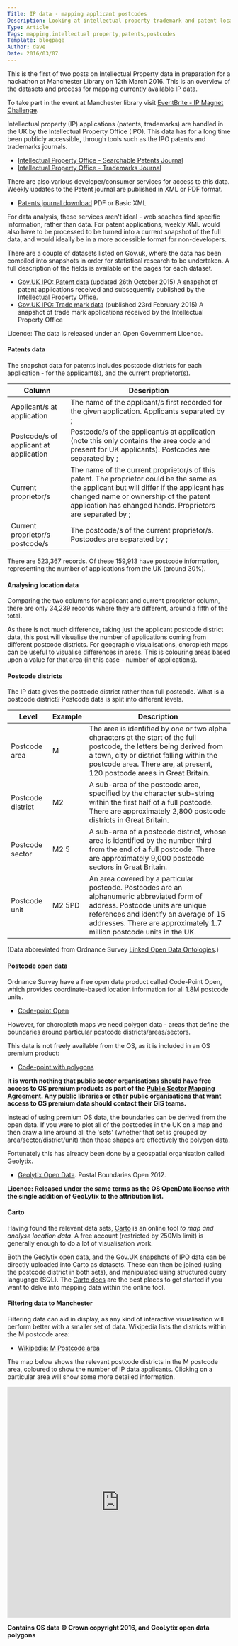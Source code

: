 ```yaml
---
Title: IP data - mapping applicant postcodes
Description: Looking at intellectual property trademark and patent location data to produce interactive maps.
Type: Article
Tags: mapping,intellectual property,patents,postcodes
Template: blogpage
Author: dave
Date: 2016/03/07
---
```


This is the first of two posts on Intellectual Property data in preparation for a hackathon at Manchester Library on 12th March 2016. This is an overview of the datasets and process for mapping currently available IP data.

To take part in the event at Manchester library visit [EventBrite - IP Magnet Challenge](https://www.eventbrite.co.uk/e/the-ip-magnet-challenge-intellectual-property-data-hackathon-tickets-21674235221).

Intellectual property (IP) applications (patents, trademarks) are handled in the UK by the Intellectual Property Office (IPO).  This data has for a long time been publicly accessible, through tools such as the IPO patents and trademarks journals.

- [Intellectual Property Office - Searchable Patents Journal](https://www.ipo.gov.uk/p-pj)
- [Intellectual Property Office - Trademarks Journal](https://www.ipo.gov.uk/t-tmj/)

There are also various developer/consumer services for access to this data.  Weekly updates to the Patent journal are published in XML or PDF format.

- [Patents journal download](https://www.ipo.gov.uk/types/patent/p-os/p-journal/p-pj-download.htm) PDF or Basic XML

For data analysis, these services aren't ideal - web seaches find specific information, rather than data. For patent applications, weekly XML would also have to be processed to be turned into a current snapshot of the full data, and would ideally be in a more accessible format for non-developers.

There are a couple of datasets listed on Gov.uk, where the data has been compiled into snapshots in order for statistical research to be undertaken.  A full description of the fields is available on the pages for each dataset.

- [Gov.UK IPO: Patent data](https://www.gov.uk/government/publications/ipo-patent-data) (updated 26th October 2015) A snapshot of patent applications received and subsequently published by the Intellectual Property Office.
- [Gov.UK IPO: Trade mark data](https://www.gov.uk/government/publications/ipo-trade-mark-data-release) (published 23rd February 2015) A snapshot of trade mark applications received by the Intellectual Property Office

Licence: The data is released under an Open Government Licence.

#### Patents data

The snapshot data for patents includes postcode districts for each application - for the applicant(s), and the current proprietor(s).

| Column | Description |
| ------ | ----------- |
| Applicant/s at application | The name of the applicant/s first recorded for the given application. Applicants separated by ; |
| Postcode/s of applicant at application | Postcode/s of the applicant/s at application (note this only contains the area code and present for UK applicants). Postcodes are separated by ; |
| Current proprietor/s | The name of the current proprietor/s of this patent. The proprietor could be the same as the applicant but will differ if the applicant has changed name or ownership of the patent application has changed hands. Proprietors are separated by ; |
| Current proprietor/s postcode/s | The postcode/s of the current proprietor/s. Postcodes are separated by ; |

There are 523,367 records.  Of these 159,913 have postcode information, representing the number of applications from the UK (around 30%).

#### Analysing location data

Comparing the two columns for applicant and current proprietor column, there are only 34,239 records where they are different, around a fifth of the total.

As there is not much difference, taking just the applicant postcode district data, this post will visualise the number of applications coming from different postcode districts.  For geographic visualisations, choropleth maps can be useful to visualise differences in areas. This is colouring areas based upon a value for that area (in this case - number of applications).

#### Postcode districts

The IP data gives the postcode district rather than full postcode.  What is a postcode district?  Postcode data is split into different levels.

| Level | Example | Description |
| ----- | ------- | ----------- |
| Postcode area | M | The area is identified by one or two alpha characters at the start of the full postcode, the letters being derived from a town, city or district falling within the postcode area.  There are, at present, 120 postcode areas in Great Britain. |
| Postcode district | M2 | A sub-area of the postcode area, specified by the character sub-string within the first half of a full postcode.  There are approximately 2,800 postcode districts in Great Britain. |
| Postcode sector | M2 5 | A sub-area of a postcode district, whose area is identified by the number third from the end of a full postcode. There are approximately 9,000 postcode sectors in Great Britain. |
|Postcode unit | M2 5PD | An area covered by a particular postcode. Postcodes are an alphanumeric abbreviated form of address. Postcode units are unique references and identify an average of 15 addresses.  There are approximately 1.7 million postcode units in the UK. |

(Data abbreviated from Ordnance Survey [Linked Open Data Ontologies](http://data.ordnancesurvey.co.uk/ontology/postcode/PostcodeDistrict).)

#### Postcode open data

Ordnance Survey have a free open data product called Code-Point Open, which provides coordinate-based location information for all 1.8M postcode units.

- [Code-point Open](https://www.ordnancesurvey.co.uk/business-and-government/products/code-point-open.html)

However, for choropleth maps we need polygon data - areas that define the boundaries around particular postcode districts/areas/sectors.

This data is not freely available from the OS, as it is included in an OS premium product:

- [Code-point with polygons](https://www.ordnancesurvey.co.uk/business-and-government/products/code-point-with-polygons.html)

**It is worth nothing that public sector organisations should have free access to OS premium products as part of the [Public Sector Mapping Agreement](https://www.ordnancesurvey.co.uk/business-and-government/public-sector/mapping-agreements/public-sector-mapping-agreement.html).  Any public libraries or other public organisations that want access to OS premium data should contact their GIS teams.**

Instead of using premium OS data, the boundaries can be derived from the open data.  If you were to plot all of the postcodes in the UK on a map and then draw a line around all the 'sets' (whether that set is grouped by area/sector/district/unit) then those shapes are effectively the polygon data.

Fortunately this has already been done by a geospatial organisation called Geolytix.

- [Geolytix Open Data](http://geolytix.co.uk/geodata/).  Postal Boundaries Open 2012.

**Licence: Released under the same terms as the OS OpenData license with the single addition of GeoLytix to the attribution list.**

#### Carto

Having found the relevant data sets, [Carto](https://cartodb.com/) is an online tool *to map and analyse location data*.  A free account (restricted by 250Mb limit) is generally enough to do a lot of visualisation work.

Both the Geolytix open data, and the Gov.UK snapshots of IPO data can be directly uploaded into Carto as datasets.  These can then be joined (using the postcode district in both sets), and manipulated using structured query langugage (SQL).  The [Carto docs](https://carto.com/docs/) are the best places to get started if you want to delve into mapping data within the online tool.

#### Filtering data to Manchester

Filtering data can aid in display, as any kind of interactive visualisation will perform better with a smaller set of data.  Wikipedia lists the districts within the M postcode area:

- [Wikipedia: M Postcode area](https://en.wikipedia.org/wiki/M_postcode_area)

The map below shows the relevant postcode districts in the M postcode area, coloured to show the number of IP data applicants.  Clicking on a particular area will show some more detailed information.

<iframe width="100%" height="520" frameborder="0" src="https://daveroweuk.cartodb.com/viz/a0bf12e8-e2e4-11e5-8559-0e787de82d45/embed_map" allowfullscreen webkitallowfullscreen mozallowfullscreen oallowfullscreen msallowfullscreen></iframe>

**Contains OS data © Crown copyright 2016, and GeoLytix open data polygons**